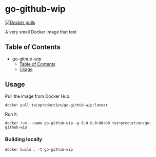 # go-github-wip

[![Docker pulls](https://img.shields.io/docker/pulls/twinproduction/go-github-wip.svg)](https://cloud.docker.com/repository/docker/twinproduction/go-github-wip)

A very small Docker image that test


## Table of Contents

- [go-github-wip](#go-github-wip)
  * [Table of Contents](#table-of-contents)
  * [Usage](#usage)


## Usage

Pull the image from Docker Hub:

```
docker pull twinproduction/go-github-wip:latest
```

Run it:

```
docker run --name go-github-wip -p 0.0.0.0:80:80 twinproduction/go-github-wip
```

### Building locally

```
docker build . -t go-github-wip
```
